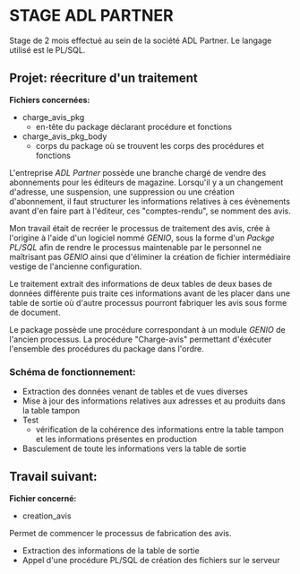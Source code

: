# STAGE ADL PARTNER

Stage de 2 mois effectué au sein de la société ADL Partner.
Le langage utilisé est le PL/SQL.


## Projet: réecriture d'un traitement

__Fichiers concernées:__
* charge_avis_pkg
	* en-tête du package déclarant procédure et fonctions
* charge_avis_pkg_body
	* corps du package où se trouvent les corps des procédures et fonctions

L'entreprise *ADL Partner* possède une branche chargé de vendre des abonnements pour les éditeurs de magazine.
Lorsqu'il y a un changement d'adresse, une suspension, une suppression ou une création d'abonnement, il faut structurer les informations relatives à ces évènements avant d'en faire part à l'éditeur, ces "comptes-rendu", se nomment des avis.

Mon travail était de recréer le processus de traitement des avis, crée à l'origine à l'aide d'un logiciel nommé *GENIO*, sous la forme d'un *Packge PL/SQL* afin de rendre le processus maintenable par le personnel ne maîtrisant pas *GENIO* ainsi que d'éliminer la création de fichier intermédiaire vestige de l'ancienne configuration.

Le traitement extrait des informations de deux tables de deux bases de données différente puis traite ces informations avant de les placer dans une table de sortie où d'autre processus pourront fabriquer les avis sous forme de document.

Le package possède une procédure correspondant à un module *GENIO* de l'ancien processus. La procédure "Charge-avis" permettant d'éxécuter l'ensemble des procédures du package dans l'ordre.

### Schéma de fonctionnement:

* Extraction des données venant de tables et de vues diverses
* Mise à jour des informations relatives aux adresses et au produits dans la table tampon
* Test
	* vérification de la cohérence des informations entre la table tampon et les informations présentes en production
* Basculement de toute les informations vers la table de sortie


## Travail suivant:

__Fichier concerné:__
* creation_avis

Permet de commencer le processus de fabrication des avis.

* Extraction des informations de la table de sortie
* Appel d'une procédure PL/SQL de création des fichiers sur le serveur

